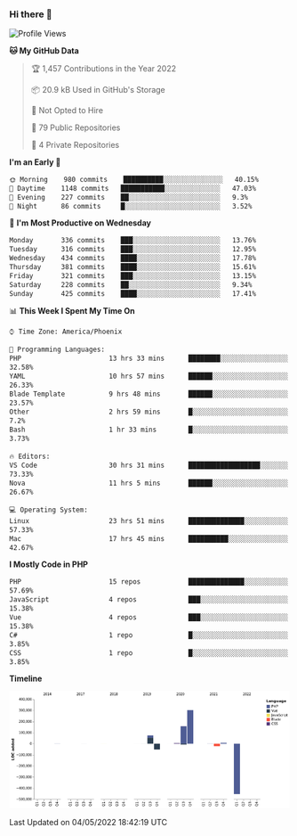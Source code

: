 ### Hi there 👋

<!--START_SECTION:waka-->
![Profile Views](http://img.shields.io/badge/Profile%20Views-0-blue)

**🐱 My GitHub Data** 

> 🏆 1,457 Contributions in the Year 2022
 > 
> 📦 20.9 kB Used in GitHub's Storage 
 > 
> 🚫 Not Opted to Hire
 > 
> 📜 79 Public Repositories 
 > 
> 🔑 4 Private Repositories  
 > 
**I'm an Early 🐤** 

```text
🌞 Morning    980 commits    ██████████░░░░░░░░░░░░░░░   40.15% 
🌆 Daytime    1148 commits   ███████████░░░░░░░░░░░░░░   47.03% 
🌃 Evening    227 commits    ██░░░░░░░░░░░░░░░░░░░░░░░   9.3% 
🌙 Night      86 commits     █░░░░░░░░░░░░░░░░░░░░░░░░   3.52%

```
📅 **I'm Most Productive on Wednesday** 

```text
Monday       336 commits    ███░░░░░░░░░░░░░░░░░░░░░░   13.76% 
Tuesday      316 commits    ███░░░░░░░░░░░░░░░░░░░░░░   12.95% 
Wednesday    434 commits    ████░░░░░░░░░░░░░░░░░░░░░   17.78% 
Thursday     381 commits    ████░░░░░░░░░░░░░░░░░░░░░   15.61% 
Friday       321 commits    ███░░░░░░░░░░░░░░░░░░░░░░   13.15% 
Saturday     228 commits    ██░░░░░░░░░░░░░░░░░░░░░░░   9.34% 
Sunday       425 commits    ████░░░░░░░░░░░░░░░░░░░░░   17.41%

```


📊 **This Week I Spent My Time On** 

```text
⌚︎ Time Zone: America/Phoenix

💬 Programming Languages: 
PHP                      13 hrs 33 mins      ████████░░░░░░░░░░░░░░░░░   32.58% 
YAML                     10 hrs 57 mins      ██████░░░░░░░░░░░░░░░░░░░   26.33% 
Blade Template           9 hrs 48 mins       ██████░░░░░░░░░░░░░░░░░░░   23.57% 
Other                    2 hrs 59 mins       █░░░░░░░░░░░░░░░░░░░░░░░░   7.2% 
Bash                     1 hr 33 mins        █░░░░░░░░░░░░░░░░░░░░░░░░   3.73%

🔥 Editors: 
VS Code                  30 hrs 31 mins      ██████████████████░░░░░░░   73.33% 
Nova                     11 hrs 5 mins       ██████░░░░░░░░░░░░░░░░░░░   26.67%

💻 Operating System: 
Linux                    23 hrs 51 mins      ██████████████░░░░░░░░░░░   57.33% 
Mac                      17 hrs 45 mins      ██████████░░░░░░░░░░░░░░░   42.67%

```

**I Mostly Code in PHP** 

```text
PHP                      15 repos            ██████████████░░░░░░░░░░░   57.69% 
JavaScript               4 repos             ███░░░░░░░░░░░░░░░░░░░░░░   15.38% 
Vue                      4 repos             ███░░░░░░░░░░░░░░░░░░░░░░   15.38% 
C#                       1 repo              █░░░░░░░░░░░░░░░░░░░░░░░░   3.85% 
CSS                      1 repo              █░░░░░░░░░░░░░░░░░░░░░░░░   3.85%

```


**Timeline**

![Chart not found](https://raw.githubusercontent.com/mikebronner/mikebronner/master/charts/bar_graph.png) 


 Last Updated on 04/05/2022 18:42:19 UTC
<!--END_SECTION:waka-->

<!--
**mikebronner/mikebronner** is a ✨ _special_ ✨ repository because its `README.md` (this file) appears on your GitHub profile.

Here are some ideas to get you started:

- 🔭 I’m currently working on ...
- 🌱 I’m currently learning ...
- 👯 I’m looking to collaborate on ...
- 🤔 I’m looking for help with ...
- 💬 Ask me about ...
- 📫 How to reach me: ...
- 😄 Pronouns: ...
- ⚡ Fun fact: ...
-->
